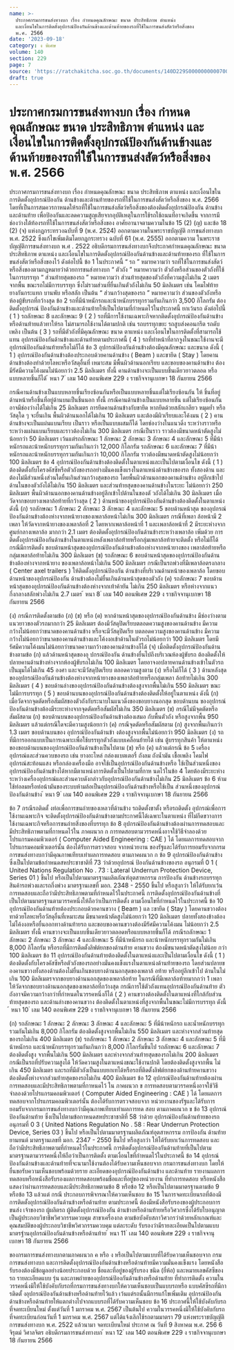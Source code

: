 ```yaml
---
name: >-
  ประกาศกรมการขนส่งทางบก เรื่อง กำหนดคุณลักษณะ ขนาด ประสิทธิภาพ ตำแหน่ง
  และเงื่อนไขในการติดตั้งอุปกรณ์ป้องกันด้านข้างและด้านท้ายของรถที่ใช้ในการขนส่งสัตว์หรือสิ่งของ
  พ.ศ. 2566
date: '2023-09-18'
category: ง พิเศษ
volume: 140
section: 229
page: 7
source: 'https://ratchakitcha.soc.go.th/documents/140D229S0000000000700.pdf'
draft: true
---
```


# ประกาศกรมการขนส่งทางบก เรื่อง กำหนดคุณลักษณะ ขนาด ประสิทธิภาพ ตำแหน่ง และเงื่อนไขในการติดตั้งอุปกรณ์ป้องกันด้านข้างและด้านท้ายของรถที่ใช้ในการขนส่งสัตว์หรือสิ่งของ พ.ศ. 2566

ประกาศกรมการขนส่งทางบก เรื่อง กำหนดคุณลักษณะ ขนาด ประสิทธิภาพ ตาแหน่ง และเงื่อนไขในการติดตั้งอุปกรณ์ป้องกัน ด้านข้างและด้านท้ายของรถที่ใช้ในการขนส่งสัตว์หรือสิ่งของ พ.ศ. 2566 โดยที่เป็นการสมควรกาหนดให้รถที่ใช้ในการขนส่งสัตว์หรือสิ่งของต้องติดตั้งอุปกรณ์ป้องกัน ด้านข้างและด้านท้าย เพื่อป้องกันและลดความสูญเสียจากอุบัติเหตุในการใช้รถใช้ถนนที่อาจเกิดขึ้น จากการมีช่องว่างใต้ท้องรถที่ใช้ในการขนส่งสัตว์หรือสิ่งของ อาศัยอานาจตามความในข้อ 15 (2) (ญ) และข้อ 18 (2) (จ) แห่งกฎกระทรวงฉบับที่ 9 (พ.ศ. 2524) ออกตามความในพระราชบัญญัติ การขนส่งทางบก พ.ศ. 2522 ซึ่งแก้ไขเพิ่มเติมโดยกฎกระทรวง ฉบับที่ 61 (พ.ศ. 2555) ออกตามความ ในพระราชบัญญัติการขนส่งทางบก พ.ศ . 2522 อธิบดีกรมการขนส่งทางบกจึงประกาศกำหนดคุณลักษณะ ขนาด ประสิทธิภาพ ตาแหน่ง และเงื่อนไขในการติดตั้งอุปกรณ์ป้องกันด้านข้างและด้านท้ายของรถ ที่ใช้ในการขนส่งสัตว์หรือสิ่งของไว้ ดังต่อไปนี้ ข้อ 1 ในประกาศนี้ “ รถ ” หมายความว่า รถที่ใช้ในการขนส่งสัตว์หรือสิ่งของตามกฎหมายว่าด้วยการขนส่งทางบก “ ตัวถัง ” หมายความว่า ตัวถังหรือส่วนของตัวถังที่ใช้ในการบรรทุก “ ส่วนท้ายสุดของรถ ” หมายความว่า ส่วนท้ายสุดของตัวถังที่ความสูงไม่เกิน 2 เมตรจากพื้น ขณะรถไม่มีการบรรทุก ซึ่งไม่รวมส่วนที่ยื่นเกินตัวถังไม่เกิน 50 มิลลิเมตร เช่น โคมไฟท้าย ยางกันกระแทก บานพับ หรือสลัก เป็นต้น “ ส่วนกว้างสุดของรถ ” หมายความว่า ส่วนของตัวถังหรือห้องผู้ขับรถที่กว้างสุด ข้อ 2 รถที่มีน้าหนักรถและน้าหนักบรรทุกรวมกันเกินกว่า 3,500 กิโลกรัม ต้องติดตั้งอุปกรณ์ ป้องกันด้านข้างและด้านท้ายให้เป็นไปตามที่กำหนดไว้ในประกาศนี้ ยกเว้นรถ ดังต่อไปนี้ ( 1 ) รถลักษณะ 8 และลักษณะ 9 ( 2 ) รถที่มีการใช้งานเฉพาะกิจหากติดตั้งอุปกรณ์ป้องกันด้านข้างหรือด้านท้ายแล้วทาให้รถ ไม่สามารถใช้งานได้ตามปกติ เช่น รถบรรทุกขยะ รถสูบส่งคอนกรีต รถดับเพลิง เป็นต้น ( 3 ) รถที่มีตัวถังที่มีคุณลักษณะ ขนาด ตาแหน่ง และเงื่อนไขในการติดตั้งที่สามารถใช้แทน อุปกรณ์ป้องกันด้านข้างและด้านท้ายตามประกาศนี้ ( 4 ) รถที่ทำหน้าที่ลากจูงในขณะใช้งานจะมีอุปกรณ์ป้องกันด้านท้ายหรือไม่ก็ได้ ข้อ 3 อุปกรณ์ป้องกันด้านข้างต้องมีคุณลักษณะ และขนาด ดังนี้ ( 1 ) อุปกรณ์ป้องกันด้านข้างต้องประกอบด้วยคานด้านข้าง ( Beam ) และขายึด ( Stay ) โดยคานด้านข้างต้องทำด้วยโลหะหรือวัสดุอื่นที่ เหมาะสม มีพื้นผิวด้านนอกเรียบ และขอบของคานด้านข้าง ต้องมีรัศมีความโค้งมนไม่น้อยกว่า 2.5 มิลลิเมตร ทั้งนี้ คานด้านข้างจะเป็นแบบชิ้นเดียวยาวตลอด หรือแบบหลายชิ้นก็ได้ ้ หนา 7 ่ เลม 140 ตอนพิเศษ 229 ง ราชกิจจานุเบกษา 18 กันยายน 2566

กรณีคานด้านข้างเป็นแบบหลายชิ้นเรียงซ้อนกันหรือเป็นแบบหลายชิ้นแต่ไม่เรียงซ้อนกัน ให้ ชิ้นที่อยู่ด้านหน้าหรือชิ้นที่อยู่ด้านบนเป็นชิ้นนอก ทั้งนี้ กรณีคานด้านข้างเป็นแบบหลายชิ้น แต่ไม่เรียงซ้อนกัน อาจมีช่องว่างได้ไม่เกิน 25 มิลลิเมตร การยึดคานด้านข้างกับขายึด หากยึดด้วยสลักเกลียว หมุดย้ำ หรือวัสดุใด ๆ จะยื่นเกิน พื้นผิวด้านนอกได้ไม่เกิน 10 มิลลิเมตร และต้องมีผิวเรียบและโค้งมน ( 2 ) คานด้านข้างจะเป็นแผ่นแบนเรียบ เป็นราว หรือเป็นแบบผสมก็ได้ โดยช่องว่างในแนวดิ่ง ระหว่างราวหรือระหว่างแผ่นแบนเรียบและราวต้องไม่เกิน 300 มิลลิเมตร กรณีเป็นราว ราวต้องมีขนาดหน้าตัดสูงไม่น้อยกว่า 50 มิลลิเมตร เว้นแต่รถลักษณะ 1 ลักษณะ 2 ลักษณะ 3 ลักษณะ 4 และลักษณะ 5 ที่มีน้าหนักรถและน้าหนักบรรทุกรวมกันเกินกว่า 12,000 กิโลกรัม รถลักษณะ 6 และลักษณะ 7 ที่มีน้าหนักรถและน้าหนักบรรทุกรวมกันเกินกว่า 10,000 กิโลกรัม ราวต้องมีขนาดหน้าตัดสูงไม่น้อยกว่า 100 มิลลิเมตร ข้อ 4 อุปกรณ์ป้องกันด้านข้างต้องติดตั้งในตาแหน่งและเป็นไปตามเงื่อนไข ดังนี้ ( 1 ) ต้องติดตั้งกับโครงคัสซีหรือตัวถังของรถอย่างมั่นคงแข็งแรงในตาแหน่งด้านข้างของรถ ทั้งสองด้าน และต้องไม่มีส่วนหนึ่งส่วนใดยื่นเกินส่วนกว้างสุดของรถ โดยพื้นผิวด้านนอกของคานด้านข้าง อยู่ลึกเข้าไปด้านในของตัวถังได้ไม่เกิน 150 มิลลิเมตร และส่วนท้ายสุดของคานด้านข้างในระยะ ไม่น้อยกว่า 250 มิลลิเมตร พื้นผิวด้านนอกของคานด้านข้างอยู่ลึกเข้าไปด้านในของตั วถังได้ไม่เกิน 30 มิลลิเมตร เมื่อวัดจากขอบยางเพลาล้อท้ายที่กว้างสุด ( 2 ) ด้านหน้าของอุปกรณ์ป้องกันด้านข้างต้องติดตั้งในตาแหน่ง ดังนี้ (ก) รถลักษณะ 1 ลักษณะ 2 ลักษณะ 3 ลักษณะ 4 และลักษณะ 5 ขอบด้านหน้าสุด ของอุปกรณ์ป้องกันด้านข้างต้องห่างจากหน้ายางของเพลาล้อหน้าไม่เกิน 300 มิลลิเมตร กรณีที่เพลา ล้อหน้ามี 2 เพลา ให้วัดจากหน้ายางของเพลาล้อที่ 2 โดยหากเพลาล้อหน้าที่ 1 และเพลาล้อหน้าที่ 2 มีระยะห่างจากศูนย์กลางเพลาล้อ มากกว่า 2.1 เมตร ต้องติดตั้งอุปกรณ์ป้องกันด้านข้างระหว่างเพลาล้อ เพิ่มด้วย การติดตั้งอุปกรณ์ป้องกันด้านข้างในตาแหน่งหลังเพลาล้อท้ายหรือกลุ่มเพลาล้อท้ายจะติดตั้ง หรือไม่ก็ได้ กรณีมีการติดตั้ง ขอบด้านหน้าสุดของอุปกรณ์ป้องกันด้านข้างต้องห่างจากหน้ายางของ เพลาล้อท้ายหรือกลุ่มเพลาล้อท้ายไม่เกิน 300 มิลลิเมตร (ข) รถลักษณะ 6 ขอบด้านหน้าสุดของอุปกรณ์ป้องกันด้านข้างต้องห่างจากหน้ายาง ของเพลาล้อหน้าไม่เกิน 500 มิลลิเมตร กรณีเป็นรถพ่วงที่มีเพลาล้อตรงกลาง ( Center axel trailers ) ให้ติดตั้งอุปกรณ์ป้องกัน ด้านข้างที่บริเวณด้านหน้าของเพลาล้อ โดยขอบด้านหน้าของอุปกรณ์ป้องกัน ด้านข้างต้องไม่ยื่นเกินด้านหน้าสุดของตัวถัง (ค) รถลักษณะ 7 ขอบด้านหน้าสุดของอุปกรณ์ป้องกันด้านข้างต้องห่างจากเท้าค้ายัน ไม่เกิน 250 มิลลิเมตร หรือห่างจากแนวกึ่งกลางสลักพ่วงไม่เกิน 2.7 เมตร ้ หนา 8 ่ เลม 140 ตอนพิเศษ 229 ง ราชกิจจานุเบกษา 18 กันยายน 2566

(ง) กรณีการติดตั้งตามข้อ (ก) (ข) หรือ (ค) หากด้านหน้าสุดของอุปกรณ์ป้องกันด้านข้าง มีช่องว่างตามแนวยาวของตัวรถมากกว่า 25 มิลลิเมตร ต้องมีวัสดุปิดเรียบตลอดความสูงของคานด้านข้าง มีความกว้างไม่น้อยกว่าขนาดของคานด้านข้าง หรือจะมีวัสดุปิดเรีย บตลอดความสูงของคานด้านข้าง มีความกว้างไม่น้อยกว่าขนาดของคานด้านข้างและโค้งงอเข้าด้านในตัวรถไม่น้อยกว่า 100 มิลลิเมตร โดยมีรัศมีความโค้งมนไม่น้อยกว่าขนาดความกว้างของคานด้านข้างก็ได้ (จ) เมื่อติดตั้งอุปกรณ์ป้องกันด้านข้างตามข้อ (ก) แล้วด้านหน้าสุดของอุ ปกรณ์ป้องกัน ด้านข้างยื่นไปถึงบริเวณห้องผู้ขับรถ ต้องติดตั้งให้ปลายคานด้านข้างห่างจากห้องผู้ขับรถไม่เกิน 100 มิลลิเมตร โดยอาจงอปลายคานด้านข้างเข้าในตัวรถเป็นมุมได้ไม่เกิน 45 องศา และจะมีวัสดุปิดเรียบ ตลอดความสูงตาม (ง) หรือไม่ก็ได้ ( 3 ) ด้านหลังสุดของอุปกรณ์ป้องกันด้านข้างต้องห่างจากหน้ายางของเพลาล้อท้ายหรือกลุ่มเพลา ล้อท้ายไม่เกิน 300 มิลลิเมตร ( 4 ) ขอบด้านล่างของอุปกรณ์ป้องกันด้านข้างต้องสูงจากพื้นไม่เกิน 550 มิลลิเมตร ขณะไม่มีการบรรทุก ( 5 ) ขอบด้านบนของอุปกรณ์ป้องกันด้านข้างต้องติดตั้งให้อยู่ในตาแหน่ง ดังนี้ (ก) เมื่อวัดจากจุดตัดหรือสัมผัสของตัวถังกับระนาบในแนวดิ่งของขอบยางนอกสุด ขอบด้านบน ของอุปกรณ์ป้องกันด้านข้างต้องมีระยะห่างจากจุดตัดหรือสัมผัสไม่เกิน 350 มิลลิเมตร (ข) กรณีไม่มีจุดตัดหรือสัมผัสตาม (ก) ขอบด้านบนของอุปกรณ์ป้องกันด้านข้างต้องเสมอ กับพื้นตัวถัง หรือสูงจากพื้น 950 มิลลิเมตร แล้วแต่กรณีใดจะมีความสูงน้อยกว่า (ค) กรณีจุดตัดหรือสัมผัสตาม (ก) สูงจากพื้นเกินกว่า 1.3 เมตร ขอบด้านบนของ อุปกรณ์ป้องกันด้านข้า งต้องสูงจากพื้นไม่น้อยกว่า 950 มิลลิเมตร (ง) รถที่มีการออกแบบเป็นการเฉพาะเพื่อใช้บรรทุกตัวถังแบบเคลื่อนย้ายได้ เช่น ตู้บรรทุกสินค้า ให้ตาแหน่งของขอบด้านบนของอุปกรณ์ป้องกันด้านข้างเป็นไปตาม (ข) หรือ (ค) แล้วแต่กรณี ข้อ 5 เครื่องอุปกรณ์และส่วนควบของรถ เช่น ยางอะไหล่ กล่องแบตเตอรี่ ถังลม ถังน้ำมัน เชื้อเพลิง โคมไฟ อุปกรณ์สะท้อนแสง หรือกล่องเครื่องมือ อาจใช้เป็นอุปกรณ์ป้องกันด้านข้างหรือ ใช้เป็นส่วนหนึ่งของอุปกรณ์ป้องกันด้านข้างได้หากมีตาแหน่งการติดตั้งเป็นไปตามที่กาห นดไว้ในข้อ 4 โดยต้องมีระยะห่างระหว่างเครื่องอุปกรณ์และส่วนควบดังกล่าวกับอุปกรณ์ป้องกันด้านข้างไม่เกิน 25 มิลลิเมตร ข้อ 6 ห้ามใช้ท่อลมหรือท่อน้ามันของระบบห้ามล้อเป็นอุปกรณ์ป้องกันด้านข้างหรือใช้เป็น ส่วนหนึ่งของอุปกรณ์ป้องกันด้านข้าง ้ หนา 9 ่ เลม 140 ตอนพิเศษ 229 ง ราชกิจจานุเบกษา 18 กันยายน 2566

ข้อ 7 กรณีรถติดตั้ งท่อเพื่อการขนถ่ายของเหลวที่ด้านข้าง รถติดตั้งขาตั้ง หรือรถติดตั้ง อุปกรณ์เพื่อการใช้งานเฉพาะกิจ จะติดตั้งอุปกรณ์ป้องกันด้านข้างตามประกาศนี้ได้เฉพาะในตาแหน่ง ที่ไม่กีดขวางการใช้งานเฉพาะกิจหรือการขนถ่ายสิ่งของที่บรรทุก ข้อ 8 อุปกรณ์ป้องกันด้านข้างต้องผ่านการทดสอบและมีประสิทธิภาพตามที่กาหนดไว้ใน ภาคผนวก ก การทดสอบตามวรรคหนึ่งอาจใช้วิธีจำลองด้วยโปรแกรมคอมพิวเตอร์ ( Computer Aided Engineering : CAE ) ได้ โดยผลการทดสอบจากโปรแกรมคอมพิวเตอร์นั้น ต้องได้รับการตรวจสอบ จากหน่วยงาน ของรัฐและได้รับการยอมรับจากกรมการขนส่งทางบกว่ามีคุณภาพเทียบเท่าผลการทดสอบ ตามภาคผนวก ก ข้อ 9 อุปกรณ์ป้องกันด้านข้าง ซึ่งเป็นไปตามข้อกำหนดสหประชาชาติที่ 73 ว่าด้วยอุปกรณ์ ป้องกันด้านข้างของรถ อนุกรมที่ 0 1 ( United Nations Regulation No . 73 : Lateral Underrun Protection Device, Series 01 ) ขึ้นไป หรือเป็นไปตามมาตรฐานผลิตภัณฑ์อุตสาหกรรม การป้องกัน ด้านข้างรถบรรทุกสินค้ารถพ่วงและรถกึ่งพ่วง มาตรฐานเลขที่ มอก. 2348 - 2550 ขึ้นไป หรือสูงกว่า ให้ได้รับยกเว้นการทดสอบและถือว่ามีประสิทธิภาพตามที่กำหนดไว้ในประกาศนี้ การติดตั้งอุปกรณ์ป้องกันด้านข้างที่เป็นไปตามมาตรฐานตามวรรคหนึ่งให้ถือว่าเป็นการติดตั้ง ตามเงื่อนไขที่กำหนดไว้ในประกาศนี้ ข้อ 10 อุปกรณ์ป้องกันด้านท้ายต้องประกอบด้วยคานขวาง ( Beam ) แล ะขายึด ( Stay ) โดยคานขวางต้องทาด้วยโลหะหรือวัสดุอื่นที่เหมาะสม มีขนาดหน้าตัดสูงไม่น้อยกว่า 120 มิลลิเมตร ปลายทั้งสองข้างต้องไม่โค้งงอหรือยื่นออกทางด้านท้ายรถ และขอบของคานขวางต้องมีรัศมีความโค้งมน ไม่น้อยกว่า 2.5 มิลลิเมตร ทั้งนี้ คานขวางจะเป็นแบบชิ้นเดียวยาวตลอดหรือแบบหลายชิ้นก็ได้ กรณีรถลักษณะ 1 ลักษณะ 2 ลักษณะ 3 ลักษณะ 4 และลักษณะ 5 ที่มีน้าหนักรถ และน้าหนักบรรทุกรวมกันไม่เกิน 8,000 กิโลกรัม หรือรถที่มีการติดตั้งลิฟต์ยกของด้านท้าย คานขวาง ต้องมีขนาดหน้าตัดสูงไม่น้อย กว่า 100 มิลลิเมตร ข้อ 11 อุปกรณ์ป้องกันด้านท้ายต้องติดตั้งในตาแหน่งและเป็นไปตามเงื่อนไข ดังนี้ ( 1 ) ต้องติดตั้งกับโครงคัสซีหรือตัวถังของรถอย่างมั่นคงแข็งแรงในตาแหน่งด้านท้ายของรถ โดยส่วนปลายของคานขวางทั้งสองด้านต้องไม่ยื่นเกินขอบยางด้านนอกสุดของเพลาล้ อท้าย หรืออยู่ลึกเข้าไป ด้านในไม่เกิน 100 มิลลิเมตรจากขอบยางด้านนอกสุดของเพลาล้อท้าย ในกรณีที่มีเพลาล้อท้ายมากกว่า 1 เพลา ให้วัดจากขอบยางด้านนอกสุดของเพลาล้อที่กว้างสุด กรณีการใช้ตัวถังแทนอุปกรณ์ป้องกันด้านท้าย ตัวถังอาจมีความกว้างกว่าที่กำหนดในวรรคหนึ่งก็ได้ ( 2 ) คานขวางต้องติดตั้งในตาแหน่งที่ใกล้กับส่วนท้ายสุดของรถ และด้านล่างของคานขวาง ต้องติดตั้งในตาแหน่งที่สูงจากพื้นในขณะไม่มีการบรรทุก ดังนี้ ้ หนา 10 ่ เลม 140 ตอนพิเศษ 229 ง ราชกิจจานุเบกษา 18 กันยายน 2566

(ก) รถลักษณะ 1 ลักษณะ 2 ลักษณะ 3 ลักษณะ 4 และลักษณะ 5 ที่มีน้าหนักรถ และน้ำหนักบรรทุกรวมกันไม่เกิน 8,000 กิโลกรัม ต้องติดตั้งสูงจากพื้นไม่เกิน 550 มิลลิเมตร และห่างจากส่วนท้ายสุดของรถไม่เกิน 400 มิลลิเมตร (ข) รถลักษณะ 1 ลักษณะ 2 ลักษณะ 3 ลักษณะ 4 และลักษณะ 5 ที่มีน้าหนักรถ และน้าหนักบรรทุกรวมกันเกินกว่า 8,000 กิโลกรัมขึ้นไป รถลักษณะ 6 และลักษณะ 7 ต้องติดตั้งสูง จากพื้นไม่เกิน 500 มิลลิเมตร และห่างจากส่วนท้ายสุดของรถไม่เกิน 200 มิลลิเมตร กรณีเป็นรถที่ปรับความสูงได้ ให้วัดความสูงในตาแหน่งขณะใช้งานปกติ โดยต้องติดตั้งสูงจากพื้น ไม่เกิน 450 มิลลิเมตร และรถที่มีตัวถังเป็นแบบยกเทได้หรือรถที่ติดตั้งลิฟต์ยกของด้านท้ายคานขวาง ต้องติดตั้งห่างจากส่วนท้ายสุดของรถไม่เกิน 400 มิลลิเมตร ข้อ 12 อุปกรณ์ป้องกันด้านท้ายต้องผ่านการทดสอบและมีประสิทธิภาพตามที่กาหนดไว้ ใน ภาคผนวก ข การทดสอบตามวรรคหนึ่งอาจใช้วิธีจำลองด้วยโปรแกรมคอมพิวเตอร์ ( Computer Aided Engineering : CAE ) ได้ โดยผลการทดสอบจากโปรแกรมคอมพิวเตอร์นั้น ต้องได้รับการตรวจสอบจาก หน่วยงานของรัฐและได้รับการยอมรับจากกรมการขนส่งทางบกว่ามีคุณภาพเทียบเท่าผลการทด สอบ ตามภาคผนวก ข ข้อ 13 อุปกรณ์ป้องกันด้านท้าย ซึ่งเป็นไปตามข้อกาหนดสหประชาชาติที่ 58 ว่าด้วย อุปกรณ์ป้องกันด้านท้ายของรถ อนุกรมที่ 0 3 ( United Nations Regulation No . 58 : Rear Underrun Protection Device, Series 03 ) ขึ้นไป หรือเป็นไปตามมาตรฐานผลิตภัณฑ์อุตสาหกรรม การป้องกัน ด้านท้ายยานยนต์ มาตรฐานเลขที่ มอก. 2347 - 2550 ขึ้นไป หรือสูงกว่า ให้ได้รับยกเว้นการทดสอบ และถือว่ามีประสิทธิภาพตามที่กำหนดไว้ในประกาศนี้ การติดตั้งอุปกรณ์ป้องกันด้านท้ายที่เป็นไปตามมาตรฐานตามวรรคหนึ่งให้ถือว่าเป็นการติดตั้ง ตามเงื่อนไขที่กำหนดไว้ในประกาศนี้ ข้อ 14 อุปกรณ์ป้องกันด้านข้างและด้านท้ายที่จะนามาใช้งานต้องได้รับความเห็นชอบจาก กรมการขนส่งทางบก โดยให้ยื่นขอรับความเห็นชอบพร้อมด้วยราย ละเอียดของอุปกรณ์ป้องกันด้านข้าง และด้านท้าย รายงานผลการทดสอบหรือหนังสือรับรองผลการทดสอบพร้อมชื่อและที่อยู่ของหน่วยงาน ที่ทำการทดสอบ หรือหนังสือแสดงว่าผ่านการทดสอบและมีประสิทธิภาพตามข้อ 8 หรือข้อ 12 หรือเป็นไปตามมาตรฐานตามข้อ 9 หรือข้อ 13 แล้วแต่ กรณี ประกอบการพิจารณาให้ความเห็นชอบ ข้อ 15 ในการจดทะเบียนรถที่ต้องมีการติดตั้งอุปกรณ์ป้องกันด้านข้างหรือด้านท้าย ตามประกาศนี้ ต้องมีหนังสือรับรองของผู้ประกอบการขนส่ง เจ้าของรถ ผู้ผลิตรถ ผู้ติดตั้งอุปกรณ์ป้องกัน ด้านข้างหรือด้านท้ายหรือวิศวกรซึ่งได้รับใบอนุญาตเป็นผู้ประกอบวิชาชีพวิศวกรรมควบคุม สาขาเครื่องกล ตามข้อบังคับสภาวิศวกรว่าด้วยหลักเกณฑ์และคุณสมบัติของผู้ประกอบวิชาชีพวิศวกรรมควบคุม แต่ละระดับ รับรองว่ามีรายละเอียดเป็นไปตามแบบมาตรฐำนอุปกรณ์ป้องกันด้านข้างหรือด้านท้าย ้ หนา 11 ่ เลม 140 ตอนพิเศษ 229 ง ราชกิจจานุเบกษา 18 กันยายน 2566

ของกรมการขนส่งทางบกตามภาคผนวก ค หรือ ง หรือเป็นไปตามแบบที่ได้รับความเห็นชอบจาก กรมการขนส่งทางบก และการติดตั้งอุปกรณ์ป้องกันด้านข้างหรือด้านท้ายมีความมั่นคงแข็งแรง โดยหนังสือรับรองต้องมีข้อมูลอย่างน้อยประกอบด้วย ชื่อและที่อยู่ของผู้รับรอง ชนิด (ยี่ห้อ) และหมายเลขคัสซีของรถ รายละเอียดแบบ รุ่น และภาพถ่ายของอุปกรณ์ป้องกันด้านข้างหรือด้านท้าย ที่ทำการติดตั้ง ความในวรรคหนึ่งมิให้ใช้บังคับกับรถที่กรมการขนส่งทางบกให้ความเห็นชอบเป็นแบบรถหรือ แบบคัสซีรถที่มีการติดตั้ งอุปกรณ์ป้องกันด้านข้างหรือด้านท้ายไว้แล้ว เว้นแต่รถนั้นมีการแก้ไขเพิ่มเติม อุปกรณ์ป้องกันด้านข้างหรือด้านท้ายให้แตกต่างไปจากแบบรถที่ได้รับความเห็นชอบ ข้อ 16 ประกาศนี้ให้ใช้บังคับกับรถที่จดทะเบียนใหม่ ตั้งแต่วันที่ 1 มกราคม พ.ศ. 2567 เป็นต้นไป ความในวรรคหนึ่งมิให้ใช้บังคับกับรถที่จดทะเบียนก่อนวันที่ 1 มกราคม พ.ศ. 2567 แต่ได้แจ้งเลิกใช้รถตามมาตรา 79 แห่งพระราชบัญญัติการขนส่งทางบก พ.ศ. 2522 แล้วนามา จดทะเบียนใหม่ ประกาศ ณ วันที่ 9 สิงหาคม พ.ศ. 256 6 จิรุตม์ วิศาลจิตร อธิบดีกรมการขนส่งทางบก ้ หนา 12 ่ เลม 140 ตอนพิเศษ 229 ง ราชกิจจานุเบกษา 18 กันยายน 2566











































































